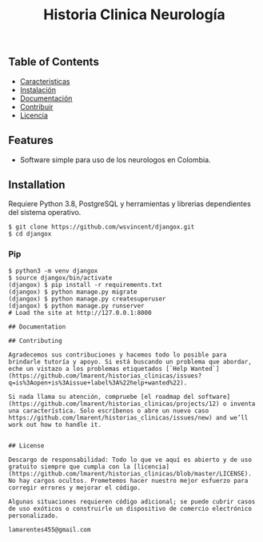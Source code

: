 <div align="center">
  <h1>Historia Clinica Neurología</h1>
</div>

<br>

## Table of Contents

- [Caracteristicas](#caracteristicas)
- [Instalación](#instalación)
- [Documentación](#documentación)
- [Contribuir](#Contribuir)
- [Licencia](#licencia)


## Features

- Software simple para uso de los neurologos en Colombia.

## Installation

Requiere Python 3.8, PostgreSQL y herramientas y librerias dependientes del sistema operativo.

```
$ git clone https://github.com/wsvincent/djangox.git
$ cd djangox
```

### Pip

```
$ python3 -m venv djangox
$ source djangox/bin/activate
(djangox) $ pip install -r requirements.txt
(djangox) $ python manage.py migrate
(djangox) $ python manage.py createsuperuser
(djangox) $ python manage.py runserver
# Load the site at http://127.0.0.1:8000

## Documentation

## Contributing

Agradecemos sus contribuciones y hacemos todo lo posible para brindarle tutoría y apoyo. Si está buscando un problema que abordar, eche un vistazo a los problemas etiquetados [`Help Wanted`](https://github.com/lmarent/historias_clinicas/issues?q=is%3Aopen+is%3Aissue+label%3A%22help+wanted%22).

Si nada llama su atención, compruebe [el roadmap del software](https://github.com/lmarent/historias_clinicas/projects/12) o inventa una característica. Solo escríbenos o abre un nuevo caso https://github.com/lmarent/historias_clinicas/issues/new) and we’ll work out how to handle it.


## License

Descargo de responsabilidad: Todo lo que ve aquí es abierto y de uso gratuito siempre que cumpla con la [licencia] (https://github.com/lmarent/historias_clinicas/blob/master/LICENSE). No hay cargos ocultos. Prometemos hacer nuestro mejor esfuerzo para corregir errores y mejorar el código.

Algunas situaciones requieren código adicional; se puede cubrir casos de uso exóticos o construirle un dispositivo de comercio electrónico personalizado.

lamarentes455@gmail.com

